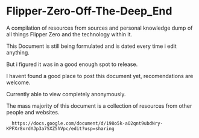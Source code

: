 # Flipper-Zero-Off-The-Deep_End
A compilation of resources from sources and personal knowledge dump of all things Flipper Zero and the technology within it.

This Document is still being formulated and is dated every time i edit anything.

  But i figured it was in a good enough spot to release.
  
  I havent found a good place to post this document yet, recomendations are welcome.
    
  Currently able to view completely anonymously. 
      
  The mass majority of this document is a collection of resources from other people and websites.

      https://docs.google.com/document/d/198o5k-aO2qnt9ubdNry-KPFXr8xrdYJp3a7SXZ5hVpc/edit?usp=sharing

